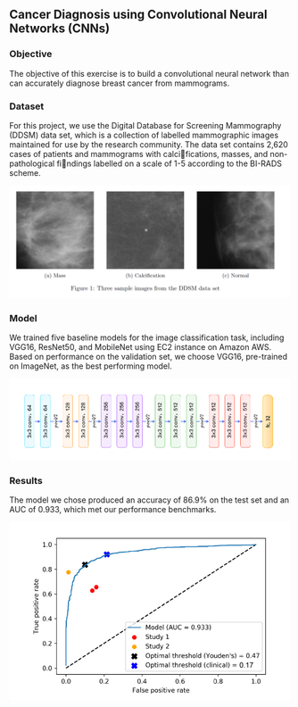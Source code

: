 ## Cancer Diagnosis using Convolutional Neural Networks (CNNs)

### Objective

The objective of this exercise is to build a convolutional neural network than can accurately diagnose breast cancer from mammograms.

### Dataset

For this project, we use the Digital Database for Screening Mammography (DDSM) data set, which is a collection of labelled mammographic images maintained for use by the research community. The data set contains 2,620 cases of patients and mammograms with calcifications, masses, and
non-pathological findings labelled on a scale of 1-5 according to the BI-RADS scheme.

![classes](images/mammos.png)

### Model

We trained five baseline models for the image classification task, including VGG16, ResNet50, and MobileNet using EC2 instance on Amazon AWS. Based on performance on the validation set, we choose VGG16, pre-trained on ImageNet, as the best performing model.

![model](images/vgg.png)

### Results

The model we chose produced an accuracy of 86.9% on the test set and an AUC of 0.933, which met our performance benchmarks.

![result](images/result.png)
